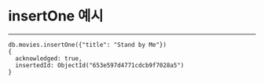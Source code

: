 # insertOne 예시

---
```
db.movies.insertOne({"title": "Stand by Me"})
{
  acknowledged: true,
  insertedId: ObjectId("653e597d4771cdcb9f7028a5")
}

```